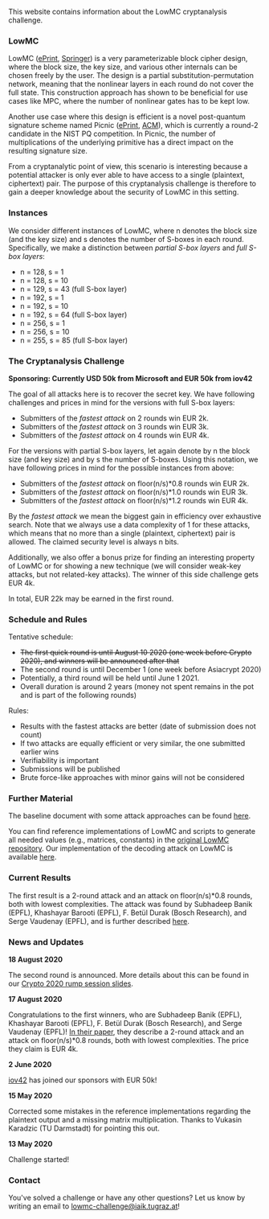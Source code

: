 This website contains information about the LowMC cryptanalysis challenge.

<!--
### Sponsors
<p align="center">
  <img height="80" src="https://raw.githubusercontent.com/lowmcchallenge/lowmcchallenge.github.io/master/media/logo_microsoft.png" />
  <img height="80" src="https://raw.githubusercontent.com/lowmcchallenge/lowmcchallenge.github.io/master/media/logo_iov42.png" />
</p>

### Developers
<p align="center">
  <img height="80" src="https://raw.githubusercontent.com/lowmcchallenge/lowmcchallenge.github.io/master/media/logo_tugraz.png" />
</p>
-->

### LowMC
LowMC ([ePrint](https://eprint.iacr.org/2016/687), [Springer](https://link.springer.com/chapter/10.1007/978-3-662-46800-5_17)) is a very parameterizable block cipher design, where the block size, the key size, and various other internals can be chosen freely by the user. The design is a partial substitution-permutation network, meaning that the nonlinear layers in each round do not cover the full state. This construction approach has shown to be beneficial for use cases like MPC, where the number of nonlinear gates has to be kept low.

Another use case where this design is efficient is a novel post-quantum signature scheme named Picnic ([ePrint](https://eprint.iacr.org/2017/279), [ACM](https://dl.acm.org/citation.cfm?doid=3133956.3133997)), which is currently a round-2 candidate in the NIST PQ competition. In Picnic, the number of multiplications of the underlying primitive has a direct impact on the resulting signature size.

From a cryptanalytic point of view, this scenario is interesting because a potential attacker is only ever able to have access to a single (plaintext, ciphertext) pair. The purpose of this cryptanalysis challenge is therefore to gain a deeper knowledge about the security of LowMC in this setting.

### Instances
We consider different instances of LowMC, where n denotes the block size (and the key size) and s denotes the number of S-boxes in each round. Specifically, we make a distinction between *partial S-box layers* and *full S-box layers*:
- n = 128, s = 1
- n = 128, s = 10
- n = 129, s = 43 (full S-box layer)
- n = 192, s = 1
- n = 192, s = 10
- n = 192, s = 64 (full S-box layer)
- n = 256, s = 1
- n = 256, s = 10
- n = 255, s = 85 (full S-box layer)

### The Cryptanalysis Challenge

**Sponsoring: Currently USD 50k from Microsoft and EUR 50k from iov42**

The goal of all attacks here is to recover the secret key. We have following challenges and prices in mind for the versions with full S-box layers:
- Submitters of the *fastest attack* on 2 rounds win EUR 2k.
- Submitters of the *fastest attack* on 3 rounds win EUR 3k.
- Submitters of the *fastest attack* on 4 rounds win EUR 4k.

For the versions with partial S-box layers, let again denote by n the block size (and key size) and by s the number of S-boxes. Using this notation, we have following prices in mind for the possible instances from above:
- Submitters of the *fastest attack* on floor(n/s)*0.8 rounds win EUR 2k.
- Submitters of the *fastest attack* on floor(n/s)*1.0 rounds win EUR 3k.
- Submitters of the *fastest attack* on floor(n/s)*1.2 rounds win EUR 4k.

By the *fastest attack* we mean the biggest gain in efficiency over exhaustive search. Note that we always use a data complexity of 1 for these attacks, which means that no more than a single (plaintext, ciphertext) pair is allowed. The claimed security level is always n bits.

Additionally, we also offer a bonus prize for finding an interesting property of LowMC or for showing a new technique (we will consider weak-key attacks, but not related-key attacks). The winner of this side challenge gets EUR 4k.

In total, EUR 22k may be earned in the first round.

<!--
The goal of the attacks is to recover the key. The challenge is to use one of our proposed instances and to find an attack covering more rounds than what is suggested by the following table.

| n   | s  | r   |
|-----|----|-----|
| 128 | 1  | 140 |
| 128 | 10 | 14  |
| 129 | 43 | 4   |
| 192 | 1  | 210 |
| 192 | 10 | 21  |
| 192 | 64 | 4   |
| 256 | 1  | 280 |
| 256 | 10 | 28  |
| 255 | 85 | 4   |
-->

### Schedule and Rules
Tentative schedule:
- ~~The first quick round is until August 10 2020 (one week before Crypto 2020), and winners will be announced after that~~
- The second round is until December 1 (one week before Asiacrypt 2020)
- Potentially, a third round will be held until June 1 2021.
- Overall duration is around 2 years (money not spent remains in the pot and is part of the following rounds)

Rules:
- Results with the fastest attacks are better (date of submission does not count)
- If two attacks are equally efficient or very similar, the one submitted earlier wins
- Verifiability is important
- Submissions will be published
- Brute force-like approaches with minor gains will not be considered

### Further Material
The baseline document with some attack approaches can be found [here](https://raw.githubusercontent.com/lowmcchallenge/lowmcchallenge-material/master/docs/survey.pdf).

You can find reference implementations of LowMC and scripts to generate all needed values (e.g., matrices, constants) in the [original LowMC repository](https://github.com/LowMC/lowmc). Our implementation of the decoding attack on LowMC is available [here](https://github.com/lowmcchallenge/lowmcchallenge-material/tree/master/code/decoding-attack).

### Current Results
The first result is a 2-round attack and an attack on floor(n/s)*0.8 rounds, both with lowest complexities. The attack was found by Subhadeep Banik (EPFL), Khashayar Barooti (EPFL), F. Betül Durak (Bosch Research), and Serge Vaudenay (EPFL), and is further described [here](https://raw.githubusercontent.com/lowmcchallenge/lowmcchallenge-material/master/docs/lowmc_analysis_1.pdf).

### News and Updates
**18 August 2020**

The second round is announced. More details about this can be found in our [Crypto 2020 rump session slides](https://raw.githubusercontent.com/lowmcchallenge/lowmcchallenge-material/master/docs/LowMC_crypto_rump2020_v02.pdf).

**17 August 2020**

Congratulations to the first winners, who are Subhadeep Banik (EPFL), Khashayar Barooti (EPFL), F. Betül Durak (Bosch Research), and Serge Vaudenay (EPFL)! [In their paper](https://raw.githubusercontent.com/lowmcchallenge/lowmcchallenge-material/master/docs/lowmc_analysis_1.pdf), they describe a 2-round attack and an attack on floor(n/s)*0.8 rounds, both with lowest complexities. The price they claim is EUR 4k.

**2 June 2020**

[iov42](https://iov42.com/) has joined our sponsors with EUR 50k!

**15 May 2020**

Corrected some mistakes in the reference implementations regarding the plaintext output and a missing matrix multiplication. Thanks to Vukasin Karadzic (TU Darmstadt) for pointing this out.

**13 May 2020**

Challenge started!

### Contact
You've solved a challenge or have any other questions? Let us know by writing an email to [lowmc-challenge@iaik.tugraz.at](mailto:lowmc-challenge@iaik.tugraz.at)!
